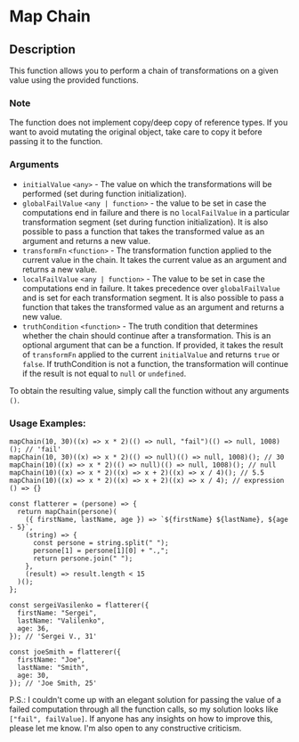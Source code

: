 # Map Chain

## Description
This function allows you to perform a chain of transformations on a given value using the provided functions.

### Note
The function does not implement copy/deep copy of reference types. If you want to avoid mutating the original object, take care to copy it before passing it to the function.

### Arguments
- `initialValue` `<any>` - The value on which the transformations will be performed (set during function initialization).
- `globalFailValue` `<any | function>` - the value to be set in case the computations end in failure and there is no `localFailValue` in a particular transformation segment (set during function initialization). It is also possible to pass a function that takes the transformed value as an argument and returns a new value.
- `transformFn` `<function>` - The transformation function applied to the current value in the chain. It takes the current value as an argument and returns a new value.
- `localFailValue` `<any | function>` - The value to be set in case the computations end in failure. It takes precedence over `globalFailValue` and is set for each transformation segment. It is also possible to pass a function that takes the transformed value as an argument and returns a new value.
- `truthCondition` `<function>` - The truth condition that determines whether the chain should continue after a transformation. This is an optional argument that can be a function. If provided, it takes the result of `transformFn` applied to the current `initialValue` and returns `true` or `false`. If truthCondition is not a function, the transformation will continue if the result is not equal to `null` or `undefined`.

To obtain the resulting value, simply call the function without any arguments `()`.

### Usage Examples:
```
mapChain(10, 30)((x) => x * 2)(() => null, "fail")(() => null, 1008)(); // 'fail'
mapChain(10, 30)((x) => x * 2)(() => null)(() => null, 1008)(); // 30
mapChain(10)((x) => x * 2)(() => null)(() => null, 1008)(); // null
mapChain(10)((x) => x * 2)((x) => x + 2)((x) => x / 4)(); // 5.5
mapChain(10)((x) => x * 2)((x) => x + 2)((x) => x / 4); // expression () => {}

const flatterer = (persone) => {
  return mapChain(persone)(
    ({ firstName, lastName, age }) => `${firstName} ${lastName}, ${age - 5}`,
    (string) => {
      const persone = string.split(" ");
      persone[1] = persone[1][0] + ".,";
      return persone.join(" ");
    },
    (result) => result.length < 15
  )();
};

const sergeiVasilenko = flatterer({
  firstName: "Sergei",
  lastName: "Valilenko",
  age: 36,
}); // 'Sergei V., 31'

const joeSmith = flatterer({
  firstName: "Joe",
  lastName: "Smith",
  age: 30,
}); // 'Joe Smith, 25'
```

P.S.: I couldn't come up with an elegant solution for passing the value of a failed computation through all the function calls, so my solution looks like `["fail", failValue]`. If anyone has any insights on how to improve this, please let me know. I'm also open to any constructive criticism.